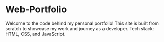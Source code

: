 # Web-Portfolio
 Welcome to the code behind my personal portfolio! This site is built from scratch to showcase my work and journey as a developer. Tech stack: HTML, CSS, and JavaScript.
